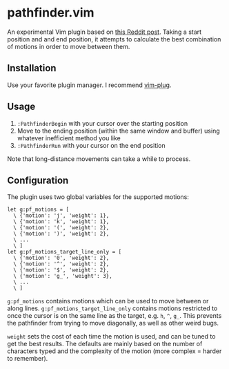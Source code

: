 # pathfinder.vim

An experimental Vim plugin based on [this Reddit post][reddit]. Taking a start
position and and end position, it attempts to calculate the best combination of
motions in order to move between them.

## Installation

Use your favorite plugin manager. I recommend
[vim-plug](https://github.com/junegunn/vim-plug).

## Usage

1. `:PathfinderBegin` with your cursor over the starting position
2. Move to the ending position (within the same window and buffer) using
   whatever inefficient method you like
1. `:PathfinderRun` with your cursor on the end position

Note that long-distance movements can take a while to process.

## Configuration

The plugin uses two global variables for the supported motions:

```vim
let g:pf_motions = [
  \ {'motion': 'j', 'weight': 1},
  \ {'motion': 'k', 'weight': 1},
  \ {'motion': '(', 'weight': 2},
  \ {'motion': ')', 'weight': 2},
  \ ...
  \ ]
let g:pf_motions_target_line_only = [
  \ {'motion': '0', 'weight': 2},
  \ {'motion': '^', 'weight': 2},
  \ {'motion': '$', 'weight': 2},
  \ {'motion': 'g_', 'weight': 3},
  \ ...
  \ ]
```

`g:pf_motions` contains motions which can be used to move between or along lines.
`g:pf_motions_target_line_only` contains motions restricted to once the cursor
is on the same line as the target, e.g. `h`, `^`, `g_`. This prevents the
pathfinder from trying to move diagonally, as well as other weird bugs.

`weight` sets the cost of each time the motion is used, and can be tuned to get
the best results. The defaults are mainly based on the number of characters
typed and the complexity of the motion (more complex = harder to remember).


[reddit]: https://www.reddit.com/r/vim/comments/gpam7f/plugin_to_suggest_how_to_be_more_efficient/frm01tx?utm_source=share&utm_medium=web2x
